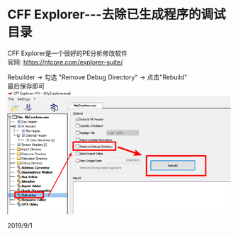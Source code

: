 # CFF Explorer---去除已生成程序的调试目录

CFF Explorer是一个很好的PE分析修改软件  
官网: https://ntcore.com/explorer-suite/

Rebuilder -> 勾选 "Remove Debug Directory" -> 点击"Rebuild"  
最后保存即可  
![remove debug directory](images/remove_debug_directory.png)  


2019/9/1  
